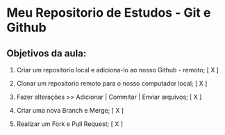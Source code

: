 # Meu Repositorio de Estudos - Git e Github

## Objetivos da aula:

1. Criar um repositorio local e adiciona-lo ao nosso Github - remoto; [ X ]

2. Clonar um repositorio remoto para o nosso computador local; [ X ]

3. Fazer alterações >> Adicionar | Commitar | Enviar arquivos; [ X ]

4. Criar uma nova Branch e Merge; [ X ]

5. Realizar um Fork e Pull Request; [ X ]
